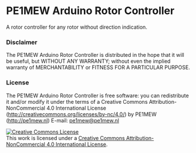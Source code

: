 # PE1MEW Arduino Rotor Controller
A rotor controller for any rotor without direction indication.

### Disclaimer
The PE1MEW Arduino Rotor Controller is distributed in the hope that 
it will be useful, but WITHOUT ANY WARRANTY; without even the 
implied warranty of MERCHANTABILITY or FITNESS FOR A PARTICULAR 
PURPOSE.
  
### License
The PE1MEW Arduino Rotor Controller is free software: 
you can redistribute it and/or modify it under the terms of a Creative Commons Attribution-NonCommercial 4.0 International License (http://creativecommons.org/licenses/by-nc/4.0/) by PE1MEW (http://pe1mew.nl) E-mail: pe1mew@pe1mew.nl

<a rel="license" href="http://creativecommons.org/licenses/by-nc/4.0/"><img alt="Creative Commons License" style="border-width:0" src="https://i.creativecommons.org/l/by-nc/4.0/88x31.png" /></a><br />This work is licensed under a <a rel="license" href="http://creativecommons.org/licenses/by-nc/4.0/">Creative Commons Attribution-NonCommercial 4.0 International License</a>.
